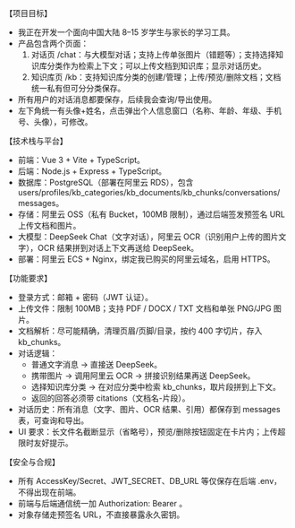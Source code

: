 【项目目标】
- 我正在开发一个面向中国大陆 8–15 岁学生与家长的学习工具。
- 产品包含两个页面：
  1. 对话页 /chat：与大模型对话；支持上传单张图片（错题等）；支持选择知识库分类作为检索上下文；可以上传文档到知识库；显示对话历史。
  2. 知识库页 /kb：支持知识库分类的创建/管理；上传/预览/删除文档；文档统一私有但可分分类保存。
- 所有用户的对话消息都要保存，后续我会查询/导出使用。
- 左下角统一有头像+姓名，点击弹出个人信息窗口（名称、年龄、年级、手机号、头像），可修改。

【技术栈与平台】
- 前端：Vue 3 + Vite + TypeScript。
- 后端：Node.js + Express + TypeScript。
- 数据库：PostgreSQL（部署在阿里云 RDS），包含 users/profiles/kb_categories/kb_documents/kb_chunks/conversations/messages。
- 存储：阿里云 OSS（私有 Bucket，100MB 限制），通过后端签发预签名 URL 上传文档和图片。
- 大模型：DeepSeek Chat（文字对话），阿里云 OCR（识别用户上传的图片文字），OCR 结果拼到对话上下文再送给 DeepSeek。
- 部署：阿里云 ECS + Nginx，绑定我已购买的阿里云域名，启用 HTTPS。

【功能要求】
- 登录方式：邮箱 + 密码（JWT 认证）。
- 上传文件：限制 100MB；支持 PDF / DOCX / TXT 文档和单张 PNG/JPG 图片。
- 文档解析：尽可能精确，清理页眉/页脚/目录，按约 400 字切片，存入 kb_chunks。
- 对话逻辑：
  - 普通文字消息 → 直接送 DeepSeek。
  - 携带图片 → 调用阿里云 OCR → 拼接识别结果再送 DeepSeek。
  - 选择知识库分类 → 在对应分类中检索 kb_chunks，取片段拼到上下文。
  - 返回的回答必须带 citations（文档名-片段）。
- 对话历史：所有消息（文字、图片、OCR 结果、引用）都保存到 messages 表，可查询和导出。
- UI 要求：长文件名截断显示（省略号），预览/删除按钮固定在卡片内；上传超限时友好提示。

【安全与合规】
- 所有 AccessKey/Secret、JWT_SECRET、DB_URL 等仅保存在后端 .env，不得出现在前端。
- 前端与后端通信统一加 Authorization: Bearer <token>。
- 对象存储走预签名 URL，不直接暴露永久密钥。
